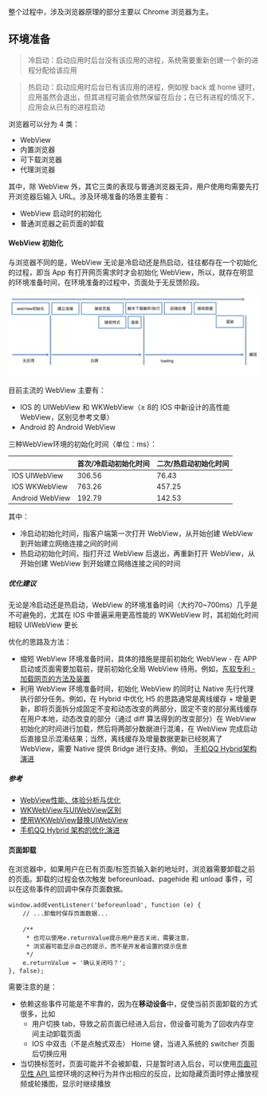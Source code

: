 整个过程中，涉及浏览器原理的部分主要以 Chrome 浏览器为主。

## 环境准备

> 冷启动：启动应用时后台没有该应用的进程，系统需要重新创建一个新的进程分配给该应用

> 热启动：启动应用时后台已有该应用的进程，例如按 back 或 home 键时，应用虽然会退出，但其进程可能会依然保留在后台；在已有进程的情况下，应用会从已有的进程启动

浏览器可以分为 4 类：

* WebView
* 内置浏览器
* 可下载浏览器
* 代理浏览器

其中，除 WebView 外，其它三类的表现与普通浏览器无异，用户使用均需要先打开浏览器后输入 URL。涉及环境准备的场景主要有：

* WebView 启动时的初始化
* 普通浏览器之前页面的卸载

#### WebView 初始化

与浏览器不同的是，WebView 无论是冷启动还是热启动，往往都存在一个初始化的过程，即当 App 有打开网页需求时才会初始化 WebView，所以，就存在明显的环境准备时间，在环境准备的过程中，页面处于无反馈阶段。

![img](./images/0000.png)

目前主流的 WebView 主要有：

- IOS 的 UIWebView 和 WKWebView（≥ 8的 IOS 中新设计的高性能 WebView，区别见参考文章）
- Android 的 Android WebView

三种WebView环境的初始化时间（单位：ms）：

|                 | 首次/冷启动初始化时间 | 二次/热启动初始化时间 |
| --------------- | --------------------- | --------------------- |
| IOS UIWebView   | 306.56                | 76.43                 |
| IOS WKWebView   | 763.26                | 457.25                |
| Android WebView | 192.79                | 142.53                |

其中：

- 冷启动初始化时间，指客户端第一次打开 WebView，从开始创建 WebView 到开始建立网络连接之间的时间
- 热启动初始化时间，指打开过 WebView 后退出，再重新打开 WebView，从开始创建 WebView 到开始建立网络连接之间的时间

##### 优化建议

无论是冷启动还是热启动，WebView 的环境准备时间（大约70~700ms）几乎是不可避免的，尤其在 IOS 中普遍采用更高性能的 WKWebView 时，其初始化时间相较 UIWebView 更长

优化的思路及方法：

- 缩短 WebView 环境准备时间，具体的措施是提前初始化 WebView - 在 APP 启动或页面需要加载前，提前初始化全局 WebView 待用。例如，[东软专利 - 加载网页的方法及装置](https://patents.google.com/patent/CN106250434A/zh)
- 利用 WebView 环境准备时间，初始化 WebView 的同时让 Native 先行代理执行部分任务。例如，在 Hybrid 中优化 H5 的思路通常是离线缓存 + 增量更新，即将页面拆分成固定不变和动态改变的两部分，固定不变的部分离线缓存在用户本地，动态改变的部分（通过 diff 算法得到的改变部分）在 WebView 初始化的时间进行加载，然后将两部分数据进行混淆，在 WebView 完成启动后直接显示混淆结果；当然，离线缓存及增量数据更新已经脱离了 WebView，需要 Native 提供 Bridge 进行支持。例如， [手机QQ Hybrid架构演进](https://mp.weixin.qq.com/s/evzDnTsHrAr2b9jcevwBzA?)

##### 参考

- [WebView性能、体验分析与优化](https://tech.meituan.com/WebViewPerf.html)
- [WKWebView与UIWebView区别](https://www.jishux.com/p/eacbdb77aba4da89)
- [使用WKWebView替换UIWebView](https://www.cnblogs.com/496668219long/p/4987481.html)
- [手机QQ Hybrid 架构的优化演进](https://mp.weixin.qq.com/s/evzDnTsHrAr2b9jcevwBzA?)

#### 页面卸载

在浏览器中，如果用户在已有页面/标签页输入新的地址时，浏览器需要卸载之前的页面。卸载的过程会依次触发 beforeunload、pagehide 和 unload 事件，可以在这些事件的回调中保存页面数据。

```
window.addEventListener('beforeunload', function (e) {
	// ...卸载时保存页面数据...
	
	/**
	 * 也可以使用e.returnValue提示用户是否关闭，需要注意，
	 * 浏览器可能显示自己的提示，而不是开发者设置的提示信息
	 */ 
	e.returnValue = '确认关闭吗？';
}, false);
```

需要注意的是：

* 依赖这些事件可能是不牢靠的，因为在**移动设备**中，促使当前页面卸载的方式很多，比如
  * 用户切换 tab，导致之前页面已经进入后台，但设备可能为了回收内存空间主动卸载页面
  * IOS 中双击（不是点触式双击） Home 键，当进入系统的 switcher 页面后切换应用
* 当切换标签时，页面可能并不会被卸载，只是暂时进入后台，可以使用[页面可见性 API ](https://developer.mozilla.org/zh-CN/docs/Web/API/Page_Visibility_API)监控环境的这种行为并作出相应的反应，比如隐藏页面时停止播放视频或轮播图，显示时继续播放



